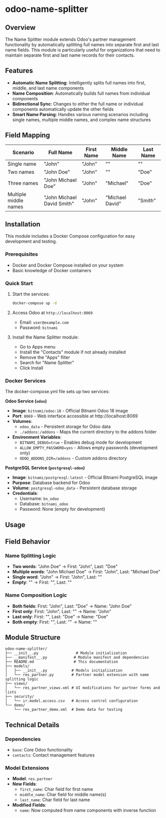 # odoo-name-splitter

## Overview

The Name Splitter module extends Odoo's partner management functionality by automatically splitting full names into
separate first and last name fields. This module is particularly useful for organizations that need to maintain separate
first and last name records for their contacts.

## Features

- **Automatic Name Splitting**: Intelligently splits full names into first, middle, and last name components
- **Name Composition**: Automatically builds full names from individual components
- **Bidirectional Sync**: Changes to either the full name or individual components automatically update the other fields
- **Smart Name Parsing**: Handles various naming scenarios including single names, multiple middle names, and complex
  name structures

## Field Mapping

| Scenario              | Full Name                  | First Name | Middle Name     | Last Name |
|-----------------------|----------------------------|------------|-----------------|-----------|
| Single name           | "John"                     | "John"     | ""              | ""        |
| Two names             | "John Doe"                 | "John"     | ""              | "Doe"     |
| Three names           | "John Michael Doe"         | "John"     | "Michael"       | "Doe"     |
| Multiple middle names | "John Michael David Smith" | "John"     | "Michael David" | "Smith"   |

## Installation

This module includes a Docker Compose configuration for easy development and testing.

### Prerequisites

- Docker and Docker Compose installed on your system
- Basic knowledge of Docker containers

### Quick Start

1. Start the services:
   ```bash
   docker-compose up -d
   ```

2. Access Odoo at `http://localhost:8069`
    - Email: `user@example.com`
    - Password: `bitnami`

3. Install the Name Splitter module:
    - Go to Apps menu
    - Install the "Contacts" module if not already installed
    - Remove the "Apps" filter
    - Search for "Name Splitter"
    - Click Install

### Docker Services

The docker-compose.yml file sets up two services:

**Odoo Service (`odoo`)**

- **Image**: `bitnami/odoo:18` - Official Bitnami Odoo 18 image
- **Port**: `8069` - Web interface accessible at http://localhost:8069
- **Volumes**:
    - `odoo_data` - Persistent storage for Odoo data
    - `./addons:/addons` - Maps the current directory to the addons folder
- **Environment Variables**:
    - `BITNAMI_DEBUG=true` - Enables debug mode for development
    - `ALLOW_EMPTY_PASSWORD=yes` - Allows empty passwords (development only)
    - `ODOO_ADDONS_DIR=/addons` - Custom addons directory

**PostgreSQL Service (`postgresql-odoo`)**

- **Image**: `bitnami/postgresql:latest` - Official Bitnami PostgreSQL image
- **Purpose**: Database backend for Odoo
- **Volume**: `postgresql-odoo_data` - Persistent database storage
- **Credentials**:
    - Username: `bn_odoo`
    - Database: `bitnami_odoo`
    - Password: None (empty for development)

## Usage

## Field Behavior

### Name Splitting Logic

- **Two words**: "John Doe" → First: "John", Last: "Doe"
- **Multiple words**: "John Michael Doe" → First: "John", Last: "Michael Doe"
- **Single word**: "John" → First: "John", Last: ""
- **Empty**: "" → First: "", Last: ""

### Name Composition Logic

- **Both fields**: First: "John", Last: "Doe" → Name: "John Doe"
- **First only**: First: "John", Last: "" → Name: "John"
- **Last only**: First: "", Last: "Doe" → Name: "Doe"
- **Both empty**: First: "", Last: "" → Name: ""

## Module Structure

```
odoo-name-splitter/
├── __init__.py                 # Module initialization
├── __manifest__.py            # Module manifest and dependencies
├── README.md                  # This documentation
├── models/
│   ├── __init__.py           # Models initialization
│   └── res_partner.py        # Partner model extension with name splitting logic
├── views/
│   └── res_partner_views.xml # UI modifications for partner forms and lists
├── security/
│   └── ir.model.access.csv   # Access control configuration
└── demo/
    └── res_partner_demo.xml  # Demo data for testing
```

## Technical Details

### Dependencies

- `base`: Core Odoo functionality
- `contacts`: Contact management features

### Model Extensions

- **Model**: `res.partner`
- **New Fields**:
    - `first_name`: Char field for first name
    - `middle_name`: Char field for middle name(s)
    - `last_name`: Char field for last name
- **Modified Fields**:
    - `name`: Now computed from name components with inverse function

